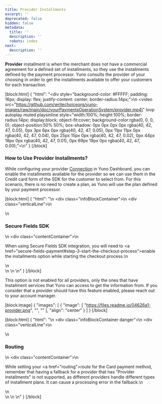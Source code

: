 ```yaml
---
title: Provider Installments
excerpt: ''
deprecated: false
hidden: false
metadata:
  title: ''
  description: ''
  robots: index
next:
  description: ''
---
```

**Provider** installment is when the merchant does not have a commercial agreement for a defined set of installments, so they use the installments defined by the payment processor. Yuno consults the provider of your choosing in order to get the installments available to offer your customers for each transaction.

[block:html]
{
  "html": "<div style=\"background-color: #FFFFF; padding: 16px; display: flex; justify-content: center; border-radius:14px;\">\n  <video src=\"https://github.com/writechoiceorg/yuno-images/raw/main/doc/yourPaymentsOperationSystem/provider.mp4\" loop autoplay muted playsinline style=\"width:100%; height:100%; border-radius:14px; display:block; object-fit:cover; background-color:rgba(0, 0, 0, 0); object-position:50% 50%; box-shadow: 0px 0px 0px 0px rgba(40, 42, 47, 0.05), 0px 3px 6px 0px rgba(40, 42, 47, 0.05), 0px 11px 11px 0px rgba(40, 42, 47, 0.04), 0px 25px 15px 0px rgba(40, 42, 47, 0.02), 0px 44px 18px 0px rgba(40, 42, 47, 0.01), 0px 69px 19px 0px rgba(40, 42, 47, 0.00);\"></video>\n</div>"
}
[/block]


### How to Use Provider Installments?

While configuring your provider [Connection](doc:connections) in Yuno Dashboard, you can enable the installments available for the provider so we can use them in the Credit card form of the SDK for the customer to select from. For this scenario, there is no need to create a plan, as Yuno will use the plan defined by your payment processor.

[block:html]
{
  "html": "<body>\n  <div class=\"infoBlockContainer\">\n    <div class=\"verticalLine\"></div>\n    <div>\n      <h3>Secure Fields SDK</h3>\n      <div class=\"contentContainer\">\n        <p>When using Secure Fields SDK integration, you will need to <a href=\"secure-fields-payment#step-3-start-the-checkout-process\">enable the installments option</a> while starting the checkout process.\n        </p>\n      </div>\n    </div>\n  </div>\n</body>"
}
[/block]


This option is not enabled for all providers, only the ones that have Installment services that Yuno can access to get the information from. If you consider that a provider should have this feature enabled, please reach out to your account manager. 

[block:image]
{
  "images": [
    {
      "image": [
        "https://files.readme.io/04626a1-provider.png",
        "",
        ""
      ],
      "align": "center"
    }
  ]
}
[/block]


[block:html]
{
  "html": "<body>\n  <div class=\"infoBlockContainer danger\">\n    <div class=\"verticalLine\"></div>\n    <div>\n      <h3>Routing</h3>\n      <div class=\"contentContainer\">\n        <p>While setting your <a href=\"routing\">route</a> for the Card payment method, remember that having a fallback for a provider that has \"Provider installments\" is not supported, as different providers handle different types of installment plans. It can cause a processing error in the fallback.\n        </p>\n      </div>\n    </div>\n  </div>\n</body>"
}
[/block]